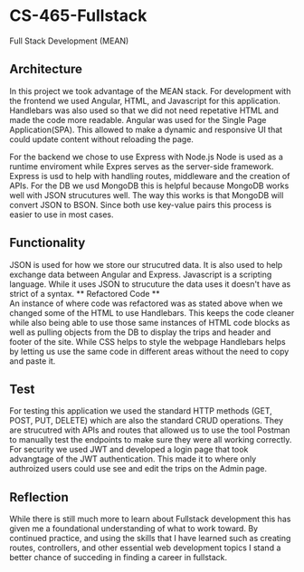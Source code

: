 # CS-465-Fullstack
Full Stack Development (MEAN)

## Architecture
In this project we took advantage of the MEAN stack. For development with the frontend we used Angular, HTML, and Javascript for this application.
Handlebars was also used so that we did not need repetative HTML and made the code more readable. Angular was used for the Single Page Application(SPA).
This allowed to make a dynamic and responsive UI that could update content without reloading the page. 

For the backend we chose to use Express with Node.js Node is used as a runtime enviroment while Expres serves as the server-side framework. Express is usd to help with handling routes,
middleware and the creation of APIs. For the DB we usd MongoDB this is helpful because MongoDB works well with JSON strucutures well. The way this works is that MongoDB will convert
JSON to BSON. Since both use key-value pairs this process is easier to use in most cases.

## Functionality
JSON is used for how we store our strucutred data. It is also used to help exchange data between Angular and Express. Javascript is a scripting language. While it uses JSON 
to strucuture the data uses it doesn't have as strict of a syntax.
** Refactored Code ** <br>
An instance of where code was refactored was as stated above when we changed some of the HTML to use Handlebars. This keeps the code cleaner while also being able to use those same
instances of HTML code blocks as well as pulling objects from the DB to display the trips and header and footer of the site. While CSS helps to style the webpage Handlebars helps by
letting us use the same code in different areas without the need to copy and paste it. 

## Test
For testing this application we used the standard HTTP methods (GET, POST, PUT, DELETE) which are also the standard CRUD operations. They are strucutred with APIs and routes that
allowed us to use the tool Postman to manually test the endpoints to make sure they were all working correctly. For security we used JWT and developed a login page that took advangtage of 
the JWT authentication. This made it to where only authroized users could use see and edit the trips on the Admin page. 

## Reflection
While there is still much more to learn about Fullstack development this has given me a foundational understanding of what to work toward. By continued practice, and using the 
skills that I have learned such as creating routes, controllers, and other essential web development topics I stand a better chance of succeding in finding a career in fullstack.
